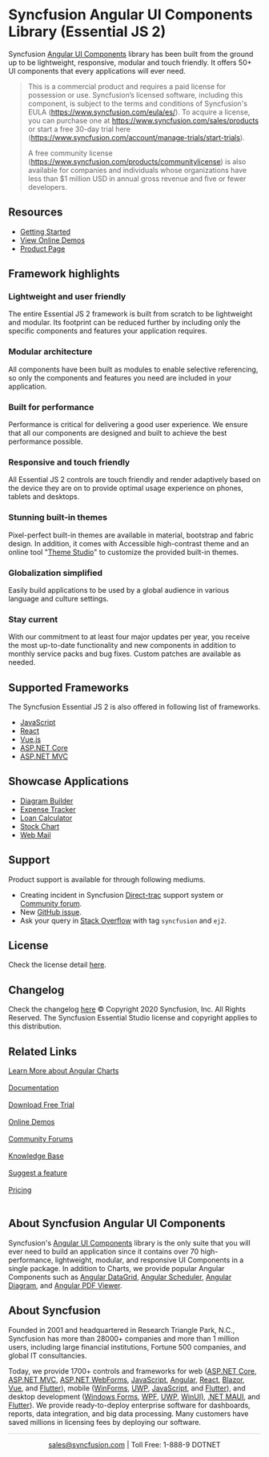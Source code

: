 # Syncfusion Angular UI Components Library (Essential JS 2)
 Syncfusion [Angular UI Components](https://www.syncfusion.com/angular-ui-components) library has been built from the ground up to be lightweight, responsive, modular and touch friendly. It offers 50+ UI components that every applications will ever need.
 > This is a commercial product and requires a paid license for possession or use. Syncfusion’s licensed software, including this component, is subject to the terms and conditions of Syncfusion's EULA (https://www.syncfusion.com/eula/es/). To acquire a license, you can purchase one at https://www.syncfusion.com/sales/products or start a free 30-day trial here (https://www.syncfusion.com/account/manage-trials/start-trials).
> 
> A free community license (https://www.syncfusion.com/products/communitylicense) is also available for companies and individuals whose organizations have less than $1 million USD in annual gross revenue and five or fewer developers.

 ## Resources
 * [Getting Started](https://ej2.syncfusion.com/angular/documentation/getting-started/angular-cli?utm_source=npm&utm_campaign=ej2-angular-ui-components)
* [View Online Demos](https://ej2.syncfusion.com/angular/demos?utm_source=npm&utm_campaign=ej2-angular-ui-components)
* [Product Page](https://www.syncfusion.com/angular-ui-components?utm_source=npm&utm_campaign=ej2-angular-ui-components)

 ## Framework highlights
 ### Lightweight and user friendly
 The entire Essential JS 2 framework is built from scratch to be lightweight and modular. Its footprint can be reduced further by including only the specific components and features your application requires.
 ### Modular architecture
 All components have been built as modules to enable selective referencing, so only the components and features you need are included in your application.
 ### Built for performance
 Performance is critical for delivering a good user experience. We ensure that all our components are designed and built to achieve the best performance possible.
 ### Responsive and touch friendly
 All Essential JS 2 controls are touch friendly and render adaptively based on the device they are on to provide optimal usage experience on phones, tablets and desktops.
 ### Stunning built-in themes
 Pixel-perfect built-in themes are available in material, bootstrap and fabric design. In addition, it comes with Accessible high-contrast theme and an online tool "[Theme Studio](https://ej2.syncfusion.com/themestudio/)" to customize the provided built-in themes.
 ### Globalization simplified
 Easily build applications to be used by a global audience in various language and culture settings.
 ### Stay current
 With our commitment to at least four major updates per year, you receive the most up-to-date functionality and new components in addition to monthly service packs and bug fixes. Custom patches are available as needed.
 
 ## Supported Frameworks
 The Syncfusion Essential JS 2 is also offered in following list of frameworks.
 * [JavaScript](https://www.syncfusion.com/javascript-ui-controls?utm_source=npm&utm_campaign=ej2-angular-ui-components)
* [React](https://www.syncfusion.com/react-ui-components?utm_source=npm&utm_campaign=ej2-angular-ui-components)
* [Vue.js](https://www.syncfusion.com/vue-ui-components?utm_source=npm&utm_campaign=ej2-angular-ui-components)
* [ASP.NET Core](https://www.syncfusion.com/aspnet-core-ui-controls?utm_source=npm&utm_campaign=ej2-angular-ui-components)
* [ASP.NET MVC](https://www.syncfusion.com/aspnet-mvc-ui-controls?utm_source=npm&utm_campaign=ej2-angular-ui-components)
 
 ## Showcase Applications
 * [Diagram Builder](https://ej2.syncfusion.com/showcase/angular/diagrambuilder?utm_source=npm&utm_campaign=ej2-angular-ui-components)
* [Expense Tracker](https://ej2.syncfusion.com/showcase/angular/expensetracker?utm_source=npm&utm_campaign=ej2-angular-ui-components)
* [Loan Calculator](https://ej2.syncfusion.com/showcase/angular/loancalculator?utm_source=npm&utm_campaign=ej2-angular-ui-components)
* [Stock Chart](https://ej2.syncfusion.com/showcase/angular/stockchart?utm_source=npm&utm_campaign=ej2-angular-ui-components)
* [Web Mail](https://ej2.syncfusion.com/showcase/angular/webmail?utm_source=npm&utm_campaign=ej2-angular-ui-components)
 
 ## Support
 Product support is available for through following mediums.
 * Creating incident in Syncfusion [Direct-trac](https://www.syncfusion.com/support/directtrac/incidents?utm_source=npm&utm_campaign=ej2-angular-ui-components) support system or [Community forum](https://www.syncfusion.com/forums/angular-js2?utm_source=npm&utm_campaign=ej2-angular-ui-components).
* New [GitHub issue](https://github.com/syncfusion/ej2-angular-ui-components/issues/new).
* Ask your query in [Stack Overflow](https://stackoverflow.com/) with tag `syncfusion` and `ej2`.
 ## License
 Check the license detail [here](https://github.com/syncfusion/ej2-angular-ui-components/blob/master/license).
 ## Changelog
 Check the changelog [here](https://ej2.syncfusion.com/angular/documentation/release-notes?utm_source=npm&utm_campaign=ej2-angular-ui-components)
     © Copyright 2020 Syncfusion, Inc. All Rights Reserved.
    The Syncfusion Essential Studio license and copyright applies to this distribution.

## Related Links

[Learn More about Angular Charts](https://www.syncfusion.com/angular-ui-components/angular-charts?utm_source=github&utm_medium=listing&utm_campaign=angular-charts-github-samples)<br/><br/>
[Documentation](https://ej2.syncfusion.com/angular/documentation/chart/getting-started/?utm_source=github&utm_medium=listing&utm_campaign=angular-charts-github-samples)<br/><br/>
[Download Free Trial](https://www.syncfusion.com/downloads?utm_source=github&utm_medium=listing&utm_campaign=angular-charts-github-samples)<br/><br/>
[Online Demos](https://ej2.syncfusion.com/angular/demos/#/bootstrap5/chart/line?utm_source=github&utm_medium=listing&utm_campaign=angular-charts-github-samples)<br/><br/>
[Community Forums](https://www.syncfusion.com/forums/?utm_source=github&utm_medium=listing&utm_campaign=angular-charts-github-samples)<br/><br/>
[Knowledge Base](https://www.syncfusion.com/kb/essential-js2?utm_source=github&utm_medium=listing&utm_campaign=angular-charts-github-samples)<br/><br/>
[Suggest a feature](https://www.syncfusion.com/feedback/angular?utm_source=github&utm_medium=listing&utm_campaign=angular-charts-github-samples)<br/><br/>
[Pricing](https://www.syncfusion.com/sales/products/angular?utm_source=github&utm_medium=listing&utm_campaign=angular-charts-github-samples)<br/><br/>

## About Syncfusion Angular UI Components
Syncfusion's [Angular UI Components](https://www.syncfusion.com/angular-ui-components?utm_source=github&utm_medium=listing&utm_campaign=angular-charts-github-samples) library is the only suite that you will ever need to build an application since it contains over 70 high-performance, lightweight, modular, and responsive UI Components in a single package. In addition to Charts, we provide popular Angular Components such as [Angular DataGrid](https://www.syncfusion.com/angular-ui-components/angular-grid), [Angular Scheduler](https://www.syncfusion.com/angular-ui-components/angular-scheduler?utm_source=github&utm_medium=listing&utm_campaign=angular-charts-github-samples), [Angular Diagram](https://www.syncfusion.com/angular-ui-components/angular-diagram?utm_source=github&utm_medium=listing&utm_campaign=angular-charts-github-samples), and [Angular PDF Viewer](https://www.syncfusion.com/angular-ui-components/angular-pdf-viewer?utm_source=github&utm_medium=listing&utm_campaign=angular-charts-github-samples).

## About Syncfusion

Founded in 2001 and headquartered in Research Triangle Park, N.C., Syncfusion has more than 28000+ companies and more than 1 million users, including large financial institutions, Fortune 500 companies, and global IT consultancies.

Today, we provide 1700+ controls and frameworks for web ([ASP.NET Core](https://www.syncfusion.com/aspnet-core-ui-controls?utm_source=github&utm_medium=listing&utm_campaign=angular-charts-github-samples), [ASP.NET MVC](https://www.syncfusion.com/aspnet-mvc-ui-controls?utm_source=github&utm_medium=listing&utm_campaign=angular-charts-github-samples), [ASP.NET WebForms](https://www.syncfusion.com/jquery/aspnet-webforms-ui-controls?utm_source=github&utm_medium=listing&utm_campaign=angular-charts-github-samples), [JavaScript](https://www.syncfusion.com/javascript-ui-controls?utm_source=github&utm_medium=listing&utm_campaign=angular-charts-github-samples), [Angular](https://www.syncfusion.com/angular-ui-components?utm_source=github&utm_medium=listing&utm_campaign=angular-charts-github-samples), [React](https://www.syncfusion.com/react-ui-components?utm_source=github&utm_medium=listing&utm_campaign=angular-charts-github-samples), [Blazor](https://www.syncfusion.com/blazor-components?utm_source=github&utm_medium=listing&utm_campaign=angular-charts-github-samples), [Vue](https://www.syncfusion.com/vue-ui-components?utm_source=github&utm_medium=listing&utm_campaign=angular-charts-github-samples), and [Flutter](https://www.syncfusion.com/flutter-widgets?utm_source=github&utm_medium=listing&utm_campaign=angular-charts-github-samples)), mobile ([WinForms](https://www.syncfusion.com/WinForms-ui-controls?utm_source=github&utm_medium=listing&utm_campaign=angular-charts-github-samples), [UWP](https://www.syncfusion.com/uwp-ui-controls?utm_source=github&utm_medium=listing&utm_campaign=angular-charts-github-samples), [JavaScript](https://www.syncfusion.com/javascript-ui-controls?utm_source=github&utm_medium=listing&utm_campaign=angular-charts-github-samples), and [Flutter](https://www.syncfusion.com/flutter-widgets?utm_source=github&utm_medium=listing&utm_campaign=angular-charts-github-samples)), and desktop development ([Windows Forms](https://www.syncfusion.com/winforms-ui-controls?utm_source=github&utm_medium=listing&utm_campaign=angular-charts-github-samples), [WPF](https://www.syncfusion.com/wpf-ui-controls?utm_source=github&utm_medium=listing&utm_campaign=angular-charts-github-samples), [UWP](https://www.syncfusion.com/uwp-ui-controls?utm_source=github&utm_medium=listing&utm_campaign=angular-charts-github-samples), [WinUI)](https://www.syncfusion.com/winui-controls?utm_source=github&utm_medium=listing&utm_campaign=angular-charts-github-samples), [.NET MAUI](https://www.syncfusion.com/maui-controls), and [Flutter](https://www.syncfusion.com/flutter-widgets?utm_source=github&utm_medium=listing&utm_campaign=angular-charts-github-samples)). We provide ready-to-deploy enterprise software for dashboards, reports, data integration, and big data processing. Many customers have saved millions in licensing fees by deploying our software.

<hr style="height:0.3px;border:none;color:lightgrey;background-color:lightgrey;" />

<p align="center">
  <a href="mailto:sales@syncfusion.com?Subject=Syncfusion Angular Charts - Github Sample" target="_top">sales@syncfusion.com</a> | Toll Free: 1-888-9 DOTNET <br>
</p>